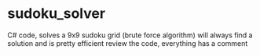 # sudoku_solver
C# code, solves a 9x9 sudoku grid (brute force algorithm)
will always find a solution and is pretty efficient
review the code, everything has a comment
